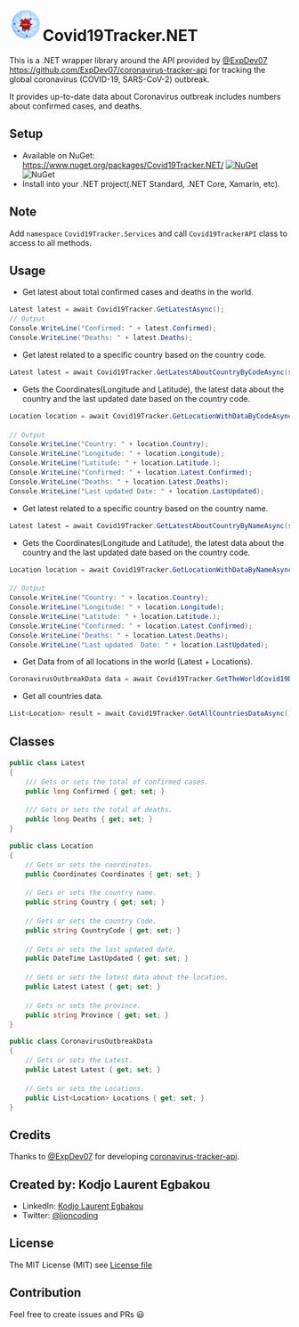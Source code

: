 # <img src="art/icon.png" alt="Icon" width="60" />Covid19Tracker.NET 

This is a .NET wrapper library around the API provided by [@ExpDev07](https://github.com/ExpDev07/) https://github.com/ExpDev07/coronavirus-tracker-api for tracking the global coronavirus (COVID-19, SARS-CoV-2) outbreak. 

It provides up-to-date data about Coronavirus outbreak includes numbers about confirmed cases, and deaths.

## Setup

- Available on NuGet: https://www.nuget.org/packages/Covid19Tracker.NET/ [![NuGet](https://img.shields.io/nuget/v/Covid19Tracker.NET.svg?label=NuGet)](https://www.nuget.org/packages/Covid19Tracker.NET/) ![NuGet](https://img.shields.io/nuget/dt/Covid19Tracker.NET.svg)
- Install into your .NET project(.NET Standard, .NET Core, Xamarin, etc).

## Note

Add `namespace` `Covid19Tracker.Services` and call `Covid19TrackerAPI` class to access to all methods.

## Usage

- Get latest about total confirmed cases and deaths in the world.

```csharp
Latest latest = await Covid19Tracker.GetLatestAsync();
// Output
Console.WriteLine("Confirmed: " + latest.Confirmed);
Console.WriteLine("Deaths: " + latest.Deaths);
```

- Get latest related to a specific country based on the country code.

```csharp
Latest latest = await Covid19Tracker.GetLatestAboutCountryByCodeAsync(string countryCode) //country code example: "IT" for Italy
```

- Gets the Coordinates(Longitude and Latitude), the latest data about the country and the last updated date based on the country code.

```csharp
Location location = await Covid19Tracker.GetLocationWithDataByCodeAsync(string countryCode); //country code example: "IT" for Italy

// Output
Console.WriteLine("Country: " + location.Country);
Console.WriteLine("Longitude: " + location.Longitude);
Console.WriteLine("Latitude: " + location.Latitude.);
Console.WriteLine("Confirmed: " + location.Latest.Confirmed);
Console.WriteLine("Deaths: " + location.Latest.Deaths);
Console.WriteLine("Last updated Date: " + location.LastUpdated);
```

-  Get latest related to a specific country based on the country name.

```csharp
Latest latest = await Covid19Tracker.GetLatestAboutCountryByNameAsync(string countryName) //country name example: "Italy"
```

-  Gets the Coordinates(Longitude and Latitude), the latest data about the country and the last updated date based on the country code.

```csharp
Location location = await Covid19Tracker.GetLocationWithDataByNameAsync(string countryName); //country name example: "Italy"

// Output
Console.WriteLine("Country: " + location.Country);
Console.WriteLine("Longitude: " + location.Longitude);
Console.WriteLine("Latitude: " + location.Latitude.);
Console.WriteLine("Confirmed: " + location.Latest.Confirmed);
Console.WriteLine("Deaths: " + location.Latest.Deaths);
Console.WriteLine("Last updated  Date: " + location.LastUpdated);
```

- Get Data from of all locations in the world (Latest + Locations).

```csharp
CoronavirusOutbreakData data = await Covid19Tracker.GetTheWorldCovid19Data();
```

- Get all countries data.

```csharp
List<Location> result = await Covid19Tracker.GetAllCountriesDataAsync();
```

## Classes

```csharp
public class Latest
{
	/// Gets or sets the total of confirmed cases.
	public long Confirmed { get; set; }

	/// Gets or sets the total of deaths.
	public long Deaths { get; set; }
}
```

```csharp
public class Location
{
	// Gets or sets the coordinates.
	public Coordinates Coordinates { get; set; }
	
	// Gets or sets the country name.
	public string Country { get; set; }
	
	// Gets or sets the country Code.
	public string CountryCode { get; set; }
	
	// Gets or sets the last updated date.
	public DateTime LastUpdated { get; set; }
	
	// Gets or sets the latest data about the location.
	public Latest Latest { get; set; }
	
	// Gets or sets the province.
	public string Province { get; set; }
}
```

```csharp
public class CoronavirusOutbreakData
{
    // Gets or sets the Latest.
    public Latest Latest { get; set; }
    
    // Gets or sets the Locations.
    public List<Location> Locations { get; set; }
}
```

## Credits

Thanks to [@ExpDev07](https://github.com/ExpDev07/) for developing [coronavirus-tracker-api](https://github.com/ExpDev07/coronavirus-tracker-api).

## Created by: Kodjo Laurent Egbakou

- LinkedIn: [Kodjo Laurent Egbakou](https://www.linkedin.com/in/laurentegbakou/)
- Twitter: [@lioncoding](https://twitter.com/lioncoding)

## License

The MIT License (MIT) see [License file](https://github.com/egbakou/RESTCountries.NET/blob/master/LICENSE)

## Contribution

Feel free to create issues and PRs 😃